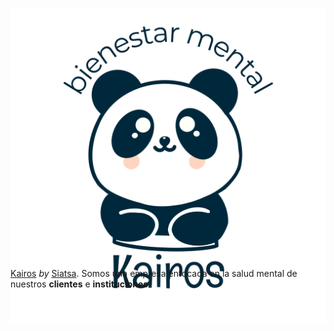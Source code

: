 <!--

**Here are some ideas to get you started:**

🙋‍♀️ A short introduction - what is your organization all about?
🌈 Contribution guidelines - how can the community get involved?
👩‍💻 Useful resources - where can the community find your docs? Is there anything else the community should know?
🍿 Fun facts - what does your team eat for breakfast?
🧙 Remember, you can do mighty things with the power of [Markdown](https://docs.github.com/github/writing-on-github/getting-started-with-writing-and-formatting-on-github/basic-writing-and-formatting-syntax)
-->
# Kairos

Aquí llevamos el control y desarollo de los productos que ofrecemos en KAIROS para más información visita [nuestra página](https://bienestarkairos.com).

<div style="height: 300px; display: flex; align-items: center; justify-content: center;">
    <img src="assets/images/logo.png" />
</div>

[Kairos](bienestarkairos.com) _by_ [Siatsa](siatsa.com). Somos una empresa enfocada en la salud mental de nuestros __clientes__ e __instituciones__.
